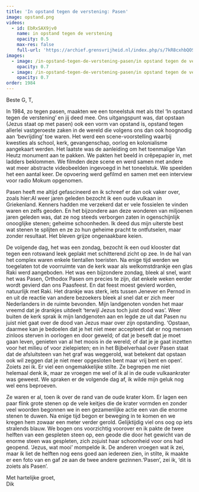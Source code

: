 ```yaml
---
title: 'In opstand tegen de verstening: Pasen'
image: opstand.png
videos:
  - id: EbRxSAX9jv0
    name: in opstand tegen de verstening
    opacity: 0.5
    max-res: false
    full-url: 'https://archief.grensvrijheid.nl/index.php/s/7kR8cxhbQOSc8Wo'
images:
  - image: /in-opstand-tegen-de-verstening-pasen/in opstand tegen de verstening foto-1.jpg
    opacity: 0.7
  - image: /in-opstand-tegen-de-verstening-pasen/in opstand tegen de verstening foto-2.jpg
    opacity: 0.7
order: 1984
---
```



Beste G, T,

In 1984, zo tegen pasen, maakten we een toneelstuk met als titel ‘In opstand tegen de verstening’ en jij deed mee. Ons uitgangspunt was, dat opstaan (Jezus staat op met pasen) ook een vorm van opstand is, opstand tegen allerlei vastgeroeste zaken in de wereld die volgens ons dan ook hoognodig aan ‘bevrijding’ toe waren. Het werd een scene-voorstelling waarbij kwesties als school, kerk, gevangenschap, oorlog en kolonialisme aangekaart werden. Het laatste was de aanleiding om het toenmalige Van Heutz monument aan te pakken. We pakten het beeld in crêpepapier in, met ladders beklommen. We filmden deze scene en werd samen met andere wat meer abstracte videobeelden ingevoegd in het toneelstuk. We speelden het een aantal keer. De opvoering werd gefilmd en samen met een interview voor radio Mokum opgenomen.

Pasen heeft me altijd gefascineerd en ik schreef er dan ook vaker over, zoals hier:Al weer jaren geleden bezocht ik een oude vulkaan in Griekenland. Kenners hadden me verzekerd dat er vele fossielen te vinden waren en zelfs geoden. En het bijzondere aan deze wonderen van miljoenen jaren geleden was, dat ze nog steeds verborgen zaten in ogenschijnlijk onooglijke stenen; geheime schoonheden. Ik deed dus mijn uiterste best wat stenen te splijten en ze zo hun geheime pracht te ontfutselen, maar zonder resultaat. Het bleven grijze ongenaakbare keien.

De volgende dag, het was een zondag, bezocht ik een oud klooster dat tegen een rotswand leek geplakt met schitterend zicht op zee. In de hal van het complex waren enkele tientallen toeristen. Na enige tijd werden we toegelaten tot de voorruimte van de kerk waar als welkomstdrankje een glas Raki werd aangeboden. Het was een bijzondere zondag, bleek al snel, want het was Pasen, Orthodox Pasen om precies te zijn, dat enkele weken eerder wordt gevierd dan ons Paasfeest. En dat feest moest gevierd worden, natuurlijk met Raki. Het drankje was sterk, iets tussen Jenever en Pernod in en uit de reactie van andere bezoekers bleek al snel dat er zich meer Nederlanders in de ruimte bevonden. Mijn landgenoten vonden het maar vreemd dat je drankjes uitdeelt ‘terwijl Jezus toch juist dood was’. Weer buiten de kerk sprak ik mijn landgenoten aan en legde ze uit dat Pasen nu juist niet gaat over de dood van Jezus maar over zijn opstanding. ‘Opstaan, daarmee kan je bedoelen dat je het niet meer accepteert dat er nog mensen zinloos sterven in oorlogen en door geweld; of dat je beseft dat je moet gaan leven, genieten van al het moois in de wereld; of dat je je gaat inzetten voor het milieu of voor zielepieten; en in het Bijbelverhaal over Pasen staat dat de afsluitsteen van het graf was weggerold, wat betekent dat opstaan ook wil zeggen dat je niet meer opgesloten bent maar vrij bent en open’. Zoiets zei ik. Er viel een ongemakkelijke stilte. Ze begrepen me niet helemaal denk ik, maar ze vroegen me wel of ik al in de oude vulkaankrater was geweest. We spraken er de volgende dag af, ik wilde mijn geluk nog wel eens beproeven.

Ze waren er al, toen ik over de rand van de oude krater klom. Er lagen een paar flink grote stenen op de vele keitjes die de krater vormden en zonder veel woorden begonnen we in een gezamenlijke actie een van die enorme stenen te duwen. Na enige tijd begon er beweging in te komen en we kregen hem zowaar een meter verder gerold. Gelijktijdig viel ons oog op iets stralends blauw. We bogen ons voorzichtig voorover en ik pakte de twee helften van een gespleten steen op, een geode die door het gewicht van de enorme steen was gespleten, zich zojuist haar schoonheid voor ons had geopend. ‘Jezus, wat mooi’ mompelde ik. De anderen vroegen wat ik zei, maar ik liet de helften nog eens goed aan iedereen zien, in stilte, ik maakte er een foto van en gaf ze aan de twee andere gezinnen.‘Pasen’, zei ik, ‘dit is zoiets als Pasen’.

Met hartelijke groet,
<br>Dik